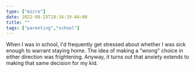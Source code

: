 ```yaml
---
type: ["micro"]
date: 2022-08-25T18:34:19-04:00
title: ""
tags: ["parenting","school"]
---
```

When I was in school, I'd frequently get stressed about whether I was sick enough to warrant staying home. The idea of making a "wrong" choice in either direction was frightening. Anyway, it turns out that anxiety extends to making that same decision for my kid.
